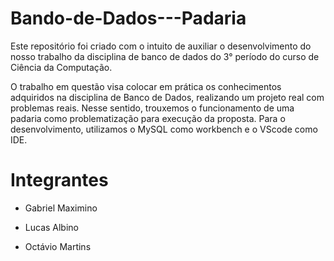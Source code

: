 # Bando-de-Dados---Padaria
Este repositório foi criado com o intuito de auxiliar o desenvolvimento do nosso trabalho da disciplina de banco de dados do 3° período do curso de Ciência da Computação.

O trabalho em questão visa colocar em prática os conhecimentos adquiridos na disciplina de Banco de Dados, realizando um projeto real com problemas reais. Nesse sentido, trouxemos o funcionamento de uma padaria como problematização para execução da proposta.
Para o desenvolvimento, utilizamos o MySQL como workbench e o VScode como IDE.

# Integrantes
- Gabriel Maximino
 
- Lucas Albino
  
- Octávio Martins 

